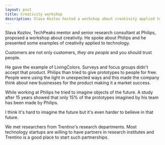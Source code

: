 ```yaml
---
layout: post
title: Creativity workshop
description: Slava Kozlov hosted a workshop about creativity applied to technology products and we met Trentino's research institutes.
---
```


Slava Kozlov, TechPeaks mentor and senior research consultant at Philips, proposed a workshop about creativity. He spoke about Philips and he presented some examples of creativity applied to technology.

Customers are not only customers, *they are people* and you should trust people.

He gave the example of LivingColors. Surveys and focus groups didn't accept that product. Philips than tried to give prototypes to people for free. People were using the light in unexpected ways and this made the company think about new businesses for the product making it a market success.

While working at Philips he tried to imagine objects of the future. A study after 15 years showed that only 15% of the prototypes imagined by his team has been made by Philips.

I think it's hard to imagine the future but it's even harder to believe in that future.

We met researchers from Trentino's research departments. Most technology startups are willing to have partners in research institutes and Trentino is a good place to start such partnerships.